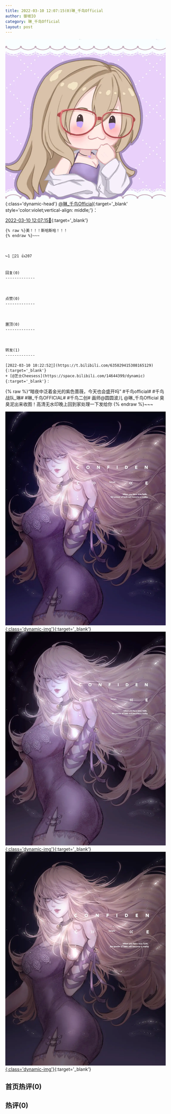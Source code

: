 ```yaml
---
title: 2022-03-10 12:07:15(0)琳_千鸟Official
author: 御坂IO
category: 琳_千鸟Official
layout: post
---
```


![img](/images/c0a88f85ebd0d056f37b114e0748e69556c8b488.jpg){:class='dynamic-head'}
[@琳_千鸟Official](https://space.bilibili.com/1620923329/dynamic){:target='_blank' style='color:violet;vertical-align: middle;'}：

[2022-03-10 12:07:15🔗](https://t.bilibili.com/635856314674708566){:target='_blank'}

~~~
{% raw %}美！！！斯哈斯哈！！！
{% endraw %}~~~



↪️1 💬21 👍207


回复(0)
-------------



点赞(0)
-------------



置顶(0)
-------------



转发(1)
-------------

[2022-03-10 10:22:52🔗](https://t.bilibili.com/635829415308165129){:target='_blank'}
+ [@芝士Cheesess](https://space.bilibili.com/14644399/dynamic){:target='_blank'}：
~~~
{% raw %}“暗夜中泛着金光的紫色蔷薇，今天也会盛开吗”
#千鸟official# #千鸟战队_琳# #琳_千鸟OFFICIAL# #千鸟二创#
画师@圆圆波儿 
@琳_千鸟Official 臭臭泥出来收图！高清无水印晚上回到家处理一下发给你
{% endraw %}~~~


[![img](/images/b0cda07ac781de6307a410d6d557179f0b756f62.jpg){:class='dynamic-img'}](/images/b0cda07ac781de6307a410d6d557179f0b756f62.jpg){:target='_blank'}
[![img](/images/abb71ed7f42a6618b0ea4be9c28e518730f56081.jpg){:class='dynamic-img'}](/images/abb71ed7f42a6618b0ea4be9c28e518730f56081.jpg){:target='_blank'}
[![img](/images/866478d14a21d74be44e347deab5f275f569225b.jpg){:class='dynamic-img'}](/images/866478d14a21d74be44e347deab5f275f569225b.jpg){:target='_blank'}




首页热评(0)
-------------



热评(0)
-------------



